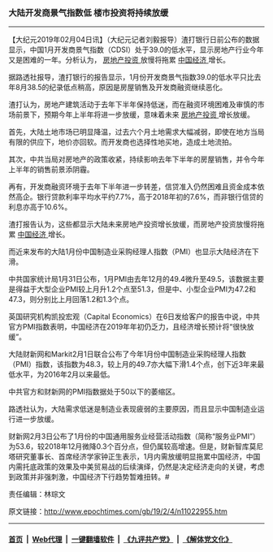 ### 大陆开发商景气指数低 楼市投资将持续放缓
------------------------

<p>
 【大纪元2019年02月04日讯】（大纪元记者刘毅报导）渣打银行日前公布的数据显示，中国1月开发商景气指数（CDSI）处于39.0的低水平，显示房地产行业今年又是困难的一年。分析认为，
 <a href="http://www.epochtimes.com/gb/tag/%E6%88%BF%E5%9C%B0%E4%BA%A7%E6%8A%95%E8%B5%84.html">
  房地产投资
 </a>
 放慢将拖累
 <a href="http://www.epochtimes.com/gb/tag/%E4%B8%AD%E5%9B%BD%E7%BB%8F%E6%B5%8E.html">
  中国经济
 </a>
 增长。
</p>
<p>
 据路透社报导，渣打银行的报告显示，1月份开发商景气指数39.0的低水平只比去年8月38.5的纪录低点稍高，原因是房屋销售及开发商融资继续恶化。
</p>
<p>
 渣打认为，房地产建筑活动于去年下半年保持低迷，而在融资环境困难及审慎的市场前景下，预期今年上半年将进一步放缓，意味着未来
 <a href="http://www.epochtimes.com/gb/tag/%E6%88%BF%E5%9C%B0%E4%BA%A7%E6%8A%95%E8%B5%84.html">
  房地产投资
 </a>
 增长放缓。
</p>
<p>
 首先，大陆土地市场已明显降温，过去六个月土地需求大幅减弱，即使在地方当局有限的供应下，地价亦回软。而开发商也选择性地买地，造成土地流拍。
</p>
<p>
 其次，中共当局对房地产的政策收紧，持续影响去年下半年的房屋销售，并令今年上半年的销售前景添阴霾。
</p>
<p>
 再有，开发商融资环境于去年下半年进一步转差，信贷准入仍然困难且资金成本依然高企。银行贷款利率平均水平约7.7%，高于2018年初的7.6%，而非银行信贷的利息亦高于10.6%。
</p>
<p>
 渣打报告认为，这些都显示大陆未来房地产投资增长放缓，而房地产投资放慢将拖累
 <a href="http://www.epochtimes.com/gb/tag/%E4%B8%AD%E5%9B%BD%E7%BB%8F%E6%B5%8E.html">
  中国经济
 </a>
 增长。
</p>
<p>
 而近来发布的大陆1月份中国制造业采购经理人指数（PMI）也显示大陆经济在下滑。
</p>
<p>
 中共国家统计局1月31日公布，1月PMI由去年12月的49.4微升至49.5，该数据主要是得益于大型企业PMI较上月升1.2个点至51.3，但是中、小型企业PMI为47.2和47.3，则分别比上月回落1.2和1.3个点。
</p>
<p>
 英国研究机构凯投宏观（Capital Economics）在6日发给客户的报告中说，中共官方PMI指数表明，中国经济在2019年年初仍乏力，且经济增长预计将“很快放缓”。
</p>
<p>
 大陆财新网和Markit2月1日联合公布了今年1月份中国制造业采购经理人指数（PMI）指数，该指数为48.3，较上月的49.7亦大幅下滑1.4个点，创下近3年来最低水平，为2016年2月以来最低。
</p>
<p>
 中共官方和财新网的PMI指数据处于50以下的萎缩区。
</p>
<p>
 路透社认为，大陆需求低迷是制造业表现疲弱的主要原因，而且显示中国制造业运行进一步放缓。
</p>
<p>
 财新网2月3日公布了1月份的中国通用服务业经营活动指数（简称“服务业PMI”）为53.6，较2018年12月微降0.3个百分点，但仍属较高增速。但是，财新智库莫尼塔研究董事长、首席经济学家钟正生表示，1月内需放缓明显拖累中国经济，中国内需托底政策的效果及中美贸易战的后续演绎，仍然是决定经济走向的关键，考虑到政策并非强刺激，中国经济下行趋势暂难扭转。#
</p>
<p>
 责任编辑：林琮文
</p>

原文链接：http://www.epochtimes.com/gb/19/2/4/n11022955.htm


------------------------
#### [首页](https://github.com/gfw-breaker/banned-news/blob/master/README.md) &nbsp;|&nbsp; [Web代理](https://github.com/labour-camp/helloworld) &nbsp;|&nbsp; [一键翻墙软件](https://github.com/gfw-breaker/nogfw/blob/master/README.md) &nbsp;|&nbsp; [《九评共产党》](https://github.com/gfw-breaker/9ping.md/blob/master/README.md#九评之一评共产党是什么) &nbsp;|&nbsp; [《解体党文化》](https://github.com/gfw-breaker/jtdwh.md/blob/master/README.md#绪论)

